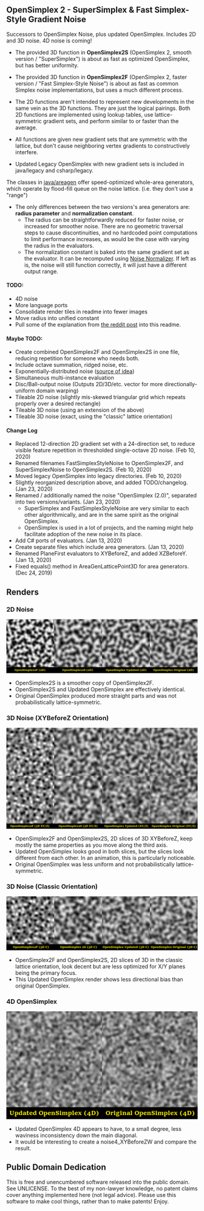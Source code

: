 ## OpenSimplex 2 - SuperSimplex & Fast Simplex-Style Gradient Noise

Successors to OpenSimplex Noise, plus updated OpenSimplex. Includes 2D and 3D noise. 4D noise is coming!

* The provided 3D function in **OpenSimplex2S** (OpenSimplex 2, smooth version / "SuperSimplex") is about as fast as optimized OpenSimplex, but has better uniformity.

* The provided 3D function in **OpenSimplex2F** (OpenSimplex 2, faster version / "Fast Simplex-Style Noise") is about as fast as common Simplex noise implementations, but uses a much different process.

* The 2D functions aren't intended to represent new developments in the same vein as the 3D functions. They are just the logical pairings. Both 2D functions are implemented using lookup tables, use lattice-symmetric gradient sets, and perform similar to or faster than the average.

* All functions are given new gradient sets that are symmetric with the lattice, but don't cause neighboring vertex gradients to constructively interfere.

* Updated Legacy OpenSimplex with new gradient sets is included in java/legacy and csharp/legacy.

The classes in [java/areagen](https://github.com/KdotJPG/New-Simplex-Style-Gradient-Noise/tree/master/java/areagen) offer speed-optimized whole-area generators, which operate by flood-fill queue on the noise lattice. (i.e. they don't use a "range")

* The only differences between the two versions's area generators are: **radius parameter** and **normalization constant**.
  * The radius can be straightforwardly reduced for faster noise, or increased for smoother noise. There are no geometric traversal steps to cause discontinuities, and no hardcoded point computations to limit performance increases, as would be the case with varying the radius in the evaluators.
  * The normalization constant is baked into the same gradient set as the evaluator. It can be recomputed using [Noise Normalizer](https://github.com/KdotJPG/NoiseNormalizer). If left as is, the noise will still function correctly, it will just have a different output range.

#### TODO:

* 4D noise
* More language ports
* Consolidate render tiles in readme into fewer images
* Move radius into unified constant
* Pull some of the explanation from [the reddit post](https://www.reddit.com/r/VoxelGameDev/comments/ee94wg/supersimplex_the_better_opensimplex_new_gradient/) into this readme.

#### Maybe TODO:

* Create combined OpenSimplex2F and OpenSimplex2S in one file, reducing repetition for someone who needs both.
* Include octave summation, ridged noise, etc.
* Exponentially-distributed noise ([source of idea](http://jcgt.org/published/0004/02/01/))
* Simultaneous multi-instance evaluation
* Disc/Ball-output noise (Outputs 2D/3D/etc. vector for more directionally-uniform domain warping)
* Tileable 2D noise (slightly mis-skewed triangular grid which repeats properly over a desired rectangle)
* Tileable 3D noise (using an extension of the above)
* Tileable 3D noise (exact, using the "classic" lattice orientation)

#### Change Log
* Replaced 12-direction 2D gradient set with a 24-direction set, to reduce visible feature repetition in thresholded single-octave 2D noise. (Feb 10, 2020)
* Renamed filenames FastSimplexStyleNoise to OpenSimplex2F, and SuperSimplexNoise to OpenSimplex2S. (Feb 10, 2020)
* Moved legacy OpenSimplex into legacy directories. (Feb 10, 2020)
* Slightly reorganized description above, and added TODO/changelog. (Jan 23, 2020)
* Renamed / additionally named the noise "OpenSimplex (2.0)", separated into two versions/variants. (Jan 23, 2020)
  * SuperSimplex and FastSimplexStyleNoise are very similar to each other algorithmically, and are in the same spirit as the original OpenSimplex.
  * OpenSimplex is used in a lot of projects, and the naming might help facilitate adoption of the new noise in its place.
* Add C# ports of evaluators. (Jan 13, 2020)
* Create separate files which include area generators. (Jan 13, 2020)
* Renamed PlaneFirst evaluators to XYBeforeZ, and added XZBeforeY. (Jan 13, 2020)
* Fixed equals() method in AreaGenLatticePoint3D for area generators. (Dec 24, 2019)

## Renders

### 2D Noise

![Renders 2D](images/renders2D.png?raw=true)

* OpenSimplex2S is a smoother copy of OpenSimplex2F.
* OpenSimplex2S and Updated OpenSimplex are effectively identical.
* Original OpenSimplex produced more straight parts and was not probabilistically lattice-symmetric.

### 3D Noise (XYBeforeZ Orientation)

![Renders 3D XYBeforeZ](images/renders3Dpf.png?raw=true)

* OpenSimplex2F and OpenSimplex2S, 2D slices of 3D XYBeforeZ, keep mostly the same properties as you move along the third axis.
* Updated OpenSimplex looks good in both slices, but the slices look different from each other. In an animation, this is particularly noticeable.
* Original OpenSimplex was less uniform and not probabilistically lattice-symmetric.

### 3D Noise (Classic Orientation)

![Renders 3D Classic](images/renders3Dc.png?raw=true)

* OpenSimplex2F and OpenSimplex2S, 2D slices of 3D in the classic lattice orientation, look decent but are less optimized for X/Y planes being the primary focus.
* This Updated OpenSimplex render shows less directional bias than original OpenSimplex.

### 4D OpenSimplex

![OpenSimplexRenders 4D](images/rendersOSN4D.png?raw=true)

* Updated OpenSimplex 4D appears to have, to a small degree, less waviness inconsistency down the main diagonal.
* It would be interesting to create a noise4_XYBeforeZW and compare the result.

## Public Domain Dedication

This is free and unencumbered software released into the public domain. See UNLICENSE. To the best of my non-lawyer knowledge, no patent claims cover anything implemented here (not legal advice). Please use this software to make cool things, rather than to make patents! Enjoy.
